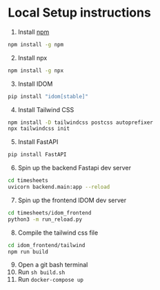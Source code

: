 # Local Setup instructions

1) Install [npm](https://nodejs.org/en/download/)

```bash
npm install -g npm
```

2) Install npx

```bash
npm install -g npx
```

3) Install IDOM

```bash
pip install "idom[stable]"
```

4) Install Tailwind CSS
```bash
npm install -D tailwindcss postcss autoprefixer
npx tailwindcss init
```

5) Install FastAPI

```bash
pip install FastAPI
```

6) Spin up the backend Fastapi dev server

```bash
cd timesheets
uvicorn backend.main:app --reload
```

7) Spin up the frontend IDOM dev server
```bash
cd timesheets/idom_frontend
python3 -m run_reload.py
```
8) Compile the tailwind css file

```bash
cd idom_frontend/tailwind
npm run build
```
9) Open a git bash terminal
10) Run `sh build.sh`
11) Run `docker-compose up`
